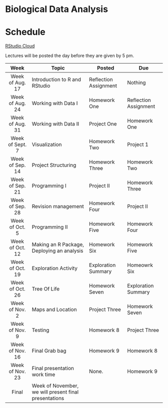 # Biological Data Analysis

# Schedule

[RStudio Cloud](https://rstudio.cloud/spaces/27172/projects)  

Lectures will be posted the day before they are given by 5 pm.


| Week | Topic | Posted | Due |
|:----:|-------|--------|-----|
| Week of Aug. 17 | Introduction to R and RStudio | Reflection Assignment | Nothing |
| Week of Aug. 24 |  Working with Data I | Homework One | Reflection Assignment | 
| Week of Aug. 31 | Working with Data II | Project One | Homework One  | 
| Week of Sept. 7 | Visualization | Homework Two | Project 1  | 
| Week of Sep. 14 | Project Structuring | Homework Three | Homework Two  | 
| Week of Sep. 21 | Programming I | Project II | Homework Three   | 
| Week of Sep. 28 |  Revision management | Homework Four | Project II  | 
| Week of Oct. 5  | Programming II | Homework Five | Homework Four | 
| Week of Oct. 12 | Making an R Package, Deploying an analysis | Homework Six | Homework Five |
| Week of Oct. 19 | Exploration Activity | Exploration Summary | Homeowrk Six |
| Week of Oct. 26 | Tree Of Life | Homework Seven | Exploration Summary |  
| Week of Nov. 2  | Maps and Location | Project Three | Homework Seven | 
| Week of Nov. 9  | Testing | Homework 8 | Project Three |
| Week of Nov. 16 | Final Grab bag | Homework 9 | Homework 8 |
| Week of Nov. 23 | Final presentation work time | None. | Homework 9 |
| Final | Week of November, we will present final presentations | | 
